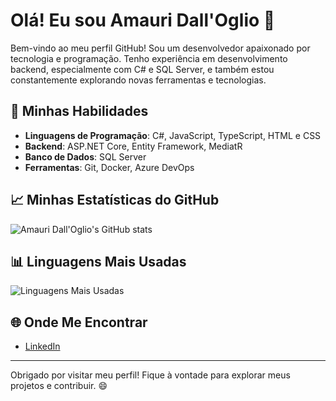 # Olá! Eu sou Amauri Dall'Oglio 👋

Bem-vindo ao meu perfil GitHub! Sou um desenvolvedor apaixonado por tecnologia e programação. Tenho experiência em desenvolvimento backend, especialmente com C# e SQL Server, e também estou constantemente explorando novas ferramentas e tecnologias.

## 🚀 Minhas Habilidades

- **Linguagens de Programação**: C#, JavaScript, TypeScript, HTML e CSS
- **Backend**: ASP.NET Core, Entity Framework, MediatR
- **Banco de Dados**: SQL Server
- **Ferramentas**: Git, Docker, Azure DevOps

## 📈 Minhas Estatísticas do GitHub

![Amauri Dall'Oglio's GitHub stats](https://github-readme-stats.vercel.app/api?username=AmauriDallOglio&show_icons=true&theme=dark)

## 📊 Linguagens Mais Usadas

![Linguagens Mais Usadas](https://github-readme-stats.vercel.app/api/top-langs/?username=AmauriDallOglio&layout=compact&theme=dark)

## 🌐 Onde Me Encontrar

- [LinkedIn](https://github.com/AmauriDallOglio)


---

Obrigado por visitar meu perfil! Fique à vontade para explorar meus projetos e contribuir. 😄
